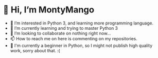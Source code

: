 # 👋 Hi, I’m MontyMango


- 👀 I’m interested in Python 3, and learning more programming language.
- 🌱 I’m currently learning and trying to master Python 3
- 💞️ I’m looking to collaborate on nothing right now...
- 📫 How to reach me on here is commenting on my repositories.
- 📙 I'm currently a beginner in Python, so I might not publish high quality work, sorry about that. :(

<!---
MontyMango/MontyMango is a ✨ special ✨ repository because its `README.md` (this file) appears on your GitHub profile.
You can click the Preview link to take a look at your changes.
--->
